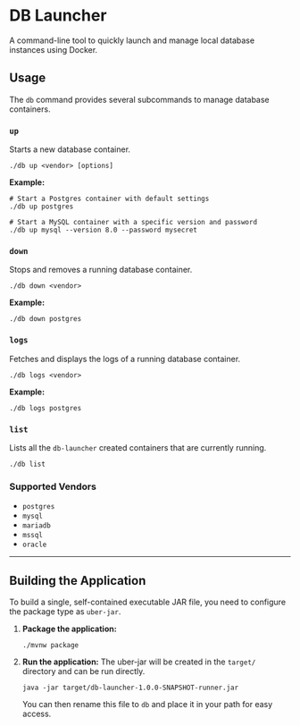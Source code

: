 # DB Launcher

A command-line tool to quickly launch and manage local database instances using Docker.

## Usage

The `db` command provides several subcommands to manage database containers.

### `up`
Starts a new database container.

```shell
./db up <vendor> [options]
```

**Example:**
```shell
# Start a Postgres container with default settings
./db up postgres

# Start a MySQL container with a specific version and password
./db up mysql --version 8.0 --password mysecret
```

### `down`
Stops and removes a running database container.

```shell
./db down <vendor>
```

**Example:**
```shell
./db down postgres
```

### `logs`
Fetches and displays the logs of a running database container.

```shell
./db logs <vendor>
```

**Example:**
```shell
./db logs postgres
```

### `list`
Lists all the `db-launcher` created containers that are currently running.

```shell
./db list
```

### Supported Vendors
- `postgres`
- `mysql`
- `mariadb`
- `mssql`
- `oracle`

---

## Building the Application

To build a single, self-contained executable JAR file, you need to configure the package type as `uber-jar`.

1.  **Package the application:**
    ```shell
    ./mvnw package
    ```

2.  **Run the application:**
    The uber-jar will be created in the `target/` directory and can be run directly.
    ```shell
    java -jar target/db-launcher-1.0.0-SNAPSHOT-runner.jar
    ```
    You can then rename this file to `db` and place it in your path for easy access.
